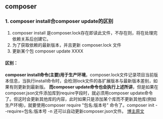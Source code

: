 ## composer
### 1. composer install合composer update的区别
1. composer install 是composer.lock存在即读此文件，不存在则，将在处理完依赖关系后创建它。
2. 为了获取依赖的最新版本，并且更新 composer.lock 文件
3. 更新某个包 composer update XXXX

#### 区别：
 **composer install命令(主要)用于生产环境**，composer.lock文件记录项目当前版本信息，当执行install命令时，会检测lock文件的各扩展版本与最新版本差别，如果有则更新到最新版。
 **而composer update命令也会执行上述所讲**，但是如果在composer.json文件添加库到require字段时，就必须用composer update命令了。但这时会更新其他库的内容，此时如果只是添加某个库而不更新其他库(例如生产环境)，就要使用composer require "包名:版本号" 命令了。composer init --require=包名:版本号 -n 还可以自动更新composer.json文件。
 [博主原文](https://blog.csdn.net/sanbingyutuoniao123/article/details/52025565)

